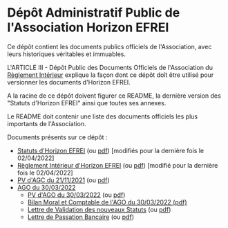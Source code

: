 # Dépôt Administratif Public de l'Association Horizon EFREI

Ce dépôt contient les documents publics officiels de l'Association, avec leurs historiques véritables et immuables.

L'ARTICLE III - Dépôt Public des Documents Officiels de l'Association du [Règlement Intérieur](Règlement%20Intérieur%20d'Horizon%20EFREI.md) explique la façon dont ce dépôt doît être utilisé pour versionner les documents d'Horizon EFREI.

A la racine de ce dépôt doivent figurer ce README, la dernière version des "Statuts d'Horizon EFREI" ainsi que toutes ses annexes.

Le README doit contenir une liste des documents officiels les plus importants de l'Association.

Documents présents sur ce dépôt :

- [Statuts d'Horizon EFREI](Statuts%20d'Horizon%20EFREI.md) (ou [pdf](Statuts%20d'Horizon%20EFREI.pdf)) [modifiés pour la dernière fois le 02/04/2022]
- [Règlement Intérieur d'Horizon EFREI](Règlement%20Intérieur%20d'Horizon%20EFREI.md) (ou [pdf](Règlement%20Intérieur%20d'Horizon%20EFREI.pdf)) [modifié pour la dernière fois le 02/04/2022]
- [PV d'AGC du 21/11/2021](PV/AGC%20du%2021%20novembre%202021/Procès-Verbal%20de%20l’Assemblée%20Générale%20Constitutive%20du%2021%20novembre%202021%20d’Horizon%20EFREI.md) (ou [pdf](PV/AGC%20du%2021%20novembre%202021/Procès-Verbal%20de%20l’Assemblée%20Générale%20Constitutive%20du%2021%20novembre%202021%20d’Horizon%20EFREI.pdf))
- [AGO du 30/03/2022](PV/AGO%20du%2030%20mars%202022/)
  - [PV d'AGO du 30/03/2022](PV/AGO%20du%2030%20mars%202022/Procès-Verbal%20de%20l'Assemblée%20Générale%20Ordinaire%20du%2030%20mars%202022.md) (ou [pdf](PV/AGC%20du%2021%20novembre%202021/Procès-Verbal%20de%20l’Assemblée%20Générale%20Constitutive%20du%2021%20novembre%202021%20d’Horizon%20EFREI.pdf))
  - [Bilan Moral et Comptable de l'AGO du 30/03/2022 (pdf)](PV/AGO%20du%2030%20mars%202022/Bilan%20Moral%20et%20Comptable%20présenté%20en%20AGO.pdf)
  - [Lettre de Validation des nouveaux Statuts](Lettres%20Officielles/AGO%20du%2030%20mars%202022/Validation%20des%20nouveaux%20Statuts.md) (ou [pdf](Lettres%20Officielles/AGO%20du%2030%20mars%202022/Validation%20des%20nouveaux%20Statuts.pdf))
  - [Lettre de Passation Bancaire](Lettres%20Officielles/AGO%20du%2030%20mars%202022/Passation%20bancaire.md) (ou [pdf](Lettres%20Officielles/AGO%20du%2030%20mars%202022/Passation%20bancaire.pdf))

